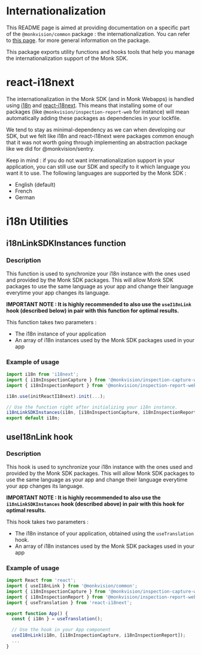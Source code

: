 # Internationalization
This README page is aimed at providing documentation on a specific part of the `@monkvision/common` package : the
internationalization. You can refer to [this page](README.md). for more general information on the package.

This package exports utility functions and hooks tools that help you manage the internationalization support of the Monk
SDK.

# react-i18next
The internationalization in the Monk SDK (and in Monk Webapps) is handled using [i18n](https://www.i18next.com/) and
[react-i18next](https://react.i18next.com/). This means that installing some of our packages (like
`@monkvision/inspection-report-web` for instance) will mean automatically adding these packages as dependencies in your
lockfile.

We tend to stay as minimal-dependency as we can when developing our SDK, but we felt like i18n and react-i18next were
packages common enough that it was not worth going through implementing an abstraction package like we did for
@monkvision/sentry.

Keep in mind : if you do not want internationalization support in your application, you can still use our SDK and
specify to it which language you want it to use. The following languages are supported by the Monk SDK :

- English (default)
- French
- German

# i18n Utilities
## i18nLinkSDKInstances function
### Description
This function is used to synchronize your i18n instance with the ones used and provided by the Monk SDK packages. This
will allow Monk SDK packages to use the same language as your app and change their language everytime your app changes
its language.

**IMPORTANT NOTE : It is highly recommended to also use the `useI18nLink` hook (described below) in pair with this
function for optimal results.**

This function takes two parameters :
- The i18n instance of your application
- An array of i18n instances used by the Monk SDK packages used in your app

### Example of usage
```typescript
import i18n from 'i18next';
import { i18nInspectionCapture } from '@monkvision/inspection-capture-web';
import { i18nInspectionReport } from '@monkvision/inspection-report-web';

i18n.use(initReactI18next).init(...);

// Use the function right after initializing your i18n instance.
i18nLinkSDKInstances(i18n, [i18nInspectionCapture, i18nInspectionReport]);
export default i18n;
```

## useI18nLink hook
### Description
This hook is used to synchronize your i18n instance with the ones used and provided by the Monk SDK packages. This
will allow Monk SDK packages to use the same language as your app and change their language everytime your app changes
its language.

**IMPORTANT NOTE : It is highly recommended to also use the `i18nLinkSDKInstances` hook (described above) in pair with
this hook for optimal results.**

This hook takes two parameters :
- The i18n instance of your application, obtained using the `useTranslation` hook.
- An array of i18n instances used by the Monk SDK packages used in your app

### Example of usage
```typescript jsx
import React from 'react';
import { useI18nLink } from '@monkvision/common';
import { i18nInspectionCapture } from '@monkvision/inspection-capture-web';
import { i18nInspectionReport } from '@monkvision/inspection-report-web';
import { useTranslation } from 'react-i18next';

export function App() {
  const { i18n } = useTranslation();

  // Use the hook in your App component
  useI18nLink(i18n, [i18nInspectionCapture, i18nInspectionReport]);
  ...
}
```
